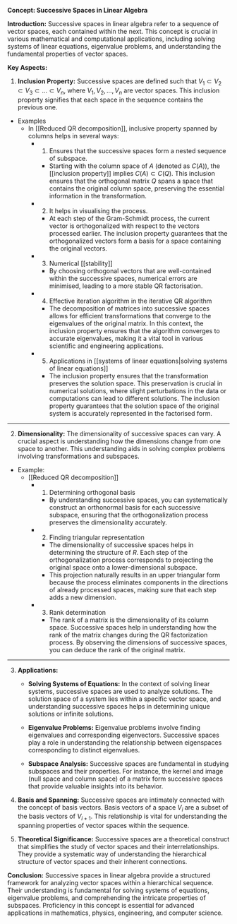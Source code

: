 **Concept: Successive Spaces in Linear Algebra**

**Introduction:**
Successive spaces in linear algebra refer to a sequence of vector spaces, each contained within the next. This concept is crucial in various mathematical and computational applications, including solving systems of linear equations, eigenvalue problems, and understanding the fundamental properties of vector spaces.

**Key Aspects:**

1. **Inclusion Property:**
   Successive spaces are defined such that $V_1 \subset V_2 \subset V_3 \subset \ldots \subset V_n$, where $V_1, V_2, \ldots, V_n$ are vector spaces. This inclusion property signifies that each space in the sequence contains the previous one.
- Examples
	- In [[Reduced QR decomposition]], inclusive property spanned by columns helps in several ways:
		- 1. Ensures that the successive spaces form a nested sequence of subspace.
			- Starting with the column space of $A$ (denoted as $C(A)$), the [[inclusion property]] implies $C(A) \subset C(Q)$. This inclusion ensures that the orthogonal matrix $Q$ spans a space that contains the original column space, preserving the essential information in the transformation.
		- 2. It helps in visualising the process.
			- At each step of the Gram-Schmidt process, the current vector is orthogonalized with respect to the vectors processed earlier. The inclusion property guarantees that the orthogonalized vectors form a basis for a space containing the original vectors.
		- 3. Numerical [[stability]]
			- By choosing orthogonal vectors that are well-contained within the successive spaces, numerical errors are minimised, leading to a more stable QR factorisation.
		- 4. Effective iteration algorithm in the iterative QR algorithm
			- The decomposition of matrices into successive spaces allows for efficient transformations that converge to the eigenvalues of the original matrix. In this context, the inclusion property ensures that the algorithm converges to accurate eigenvalues, making it a vital tool in various scientific and engineering applications.
		- 5. Applications in [[systems of linear equations|solving systems of linear equations]]
			- The inclusion property ensures that the transformation preserves the solution space. This preservation is crucial in numerical solutions, where slight perturbations in the data or computations can lead to different solutions. The inclusion property guarantees that the solution space of the original system is accurately represented in the factorised form.

---

2. **Dimensionality:**
   The dimensionality of successive spaces can vary. A crucial aspect is understanding how the dimensions change from one space to another. This understanding aids in solving complex problems involving transformations and subspaces.
- Example:
	- [[Reduced QR decomposition]]
		- 1. Determining orthogonal basis
			- By understanding successive spaces, you can systematically construct an orthonormal basis for each successive subspace, ensuring that the orthogonalization process preserves the dimensionality accurately.
		- 2. Finding triangular representation
			- The dimensionality of successive spaces helps in determining the structure of $R$. Each step of the orthogonalization process corresponds to projecting the original space onto a lower-dimensional subspace.
			- This projection naturally results in an upper triangular form because the process eliminates components in the directions of already processed spaces, making sure that each step adds a new dimension.
		- 3. Rank determination
			- The rank of a matrix is the dimensionality of its column space. Successive spaces help in understanding how the rank of the matrix changes during the QR factorization process. By observing the dimensions of successive spaces, you can deduce the rank of the original matrix. 


---

3. **Applications:**
   - **Solving Systems of Equations:** In the context of solving linear systems, successive spaces are used to analyze solutions. The solution space of a system lies within a specific vector space, and understanding successive spaces helps in determining unique solutions or infinite solutions.
   
   - **Eigenvalue Problems:** Eigenvalue problems involve finding eigenvalues and corresponding eigenvectors. Successive spaces play a role in understanding the relationship between eigenspaces corresponding to distinct eigenvalues.
   
   - **Subspace Analysis:** Successive spaces are fundamental in studying subspaces and their properties. For instance, the kernel and image (null space and column space) of a matrix form successive spaces that provide valuable insights into its behavior.

4. **Basis and Spanning:**
   Successive spaces are intimately connected with the concept of basis vectors. Basis vectors of a space $V_i$ are a subset of the basis vectors of $V_{i+1}$. This relationship is vital for understanding the spanning properties of vector spaces within the sequence.

5. **Theoretical Significance:**
   Successive spaces are a theoretical construct that simplifies the study of vector spaces and their interrelationships. They provide a systematic way of understanding the hierarchical structure of vector spaces and their inherent connections.

**Conclusion:**
Successive spaces in linear algebra provide a structured framework for analyzing vector spaces within a hierarchical sequence. Their understanding is fundamental for solving systems of equations, eigenvalue problems, and comprehending the intricate properties of subspaces. Proficiency in this concept is essential for advanced applications in mathematics, physics, engineering, and computer science.